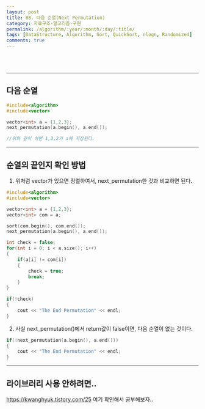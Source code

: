 ```yaml
---
layout: post
title: 08. 다음 순열(Next Permutation)
category: 자료구조-알고리즘-구현
permalink: /algorithm/:year/:month/:day/:title/
tags: [DataStructure, Algorithm, Sort, QuickSort, nlogn, Randomized]
comments: true
---
```

<br><br>

---
## 다음 순열

```cpp  
#include<algorithm>
#include<vector>

vector<int> a = {1,2,3};
next_permutation(a.begin(), a.end());

//위와 같이 하면 1,3,2가 a에 저장된다.
```

---

## 순열의 끝인지 확인 방법

1. 위처럼 vector가 있으면 정렬하여서, next_permutation한 것과 비교하면 된다.

```cpp  
#include<algorithm>
#include<vector>

vector<int> a = {1,2,3};
vector<int> com = a;

sort(com.begin(), com.end());
next_permutation(a.begin(), a.end());

int check = false;
for(int i = 0; i < a.size(); i++)
{
    if(a[i] != com[i])
    {
        check = true;
        break;
    }
}

if(!check)
{
    cout << "The End Permutation" << endl;
}
```

2. 사실 next_permutation()에서 return값이 false이면, 다음 순열이 없는 것이다.

```cpp
if(!next_permutation(a.begin(), a.end()))
{
    cout << "The End Permutation" << endl;
}
```
---

## 라이브러리 사용 안하려면..

https://kwanghyuk.tistory.com/25 여기 확인해서 공부해보자..